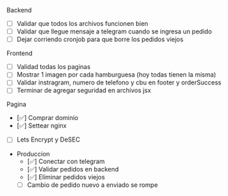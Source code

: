Backend
- [ ] Validar que todos los archivos funcionen bien
- [ ] Validar que llegue mensaje a telegram cuando se ingresa un pedido
- [ ] Dejar corriendo cronjob para que borre los pedidos viejos

Frontend
- [ ] Validad todas los paginas
- [ ] Mostrar 1 imagen por cada hamburguesa (hoy todas tienen la misma)
- [ ] Validar instragram, numero de telefono y cbu en footer y orderSuccess
- [ ] Terminar de agregar seguridad en archivos jsx

Pagina
- [✅] Comprar dominio
- [✅] Settear nginx
- [ ] Lets Encrypt y DeSEC


- Produccion
    - [✅] Conectar con telegram
    - [✅] Validar pedidos en backend
    - [✅] Eliminar pedidos viejos
    - [ ] Cambio de pedido nuevo a enviado se rompe
